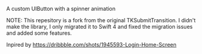A custom UIButton with a spinner animation

NOTE: This repesitory is a fork from the original TKSubmitTransition. 
I didn't make the library, I only migrated it to Swift 4 and fixed the migration issues and added some features.

Inpired by https://dribbble.com/shots/1945593-Login-Home-Screen

